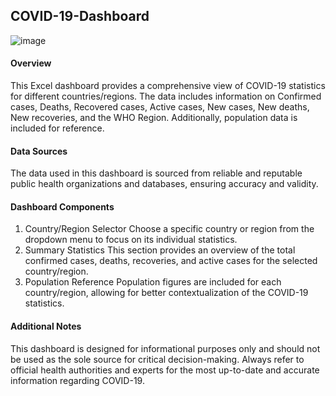 ## COVID-19-Dashboard

![image](https://github.com/Arvindh99/COVID-19-Dashboard/assets/65004397/cdd65321-525f-48c7-ac5d-70f39997cfc3)


#### Overview
This Excel dashboard provides a comprehensive view of COVID-19 statistics for different countries/regions. The data includes information on Confirmed cases, Deaths, Recovered cases, Active cases, New cases, New deaths, New recoveries, and the WHO Region. Additionally, population data is included for reference.

#### Data Sources
The data used in this dashboard is sourced from reliable and reputable public health organizations and databases, ensuring accuracy and validity.

#### Dashboard Components
1. Country/Region Selector
Choose a specific country or region from the dropdown menu to focus on its individual statistics.
2. Summary Statistics
This section provides an overview of the total confirmed cases, deaths, recoveries, and active cases for the selected country/region.
3. Population Reference
Population figures are included for each country/region, allowing for better contextualization of the COVID-19 statistics.

#### Additional Notes
This dashboard is designed for informational purposes only and should not be used as the sole source for critical decision-making.
Always refer to official health authorities and experts for the most up-to-date and accurate information regarding COVID-19.
